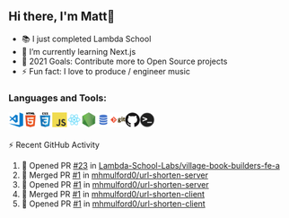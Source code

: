 

## Hi there, I'm Matt👋

- 📚 I just completed Lambda School
- 🌱 I’m currently learning Next.js
- 🥅 2021 Goals: Contribute more to Open Source projects
- ⚡ Fun fact: I love to produce / engineer music


### Languages and Tools:

<img align="left" alt="Visual Studio Code" width="26px" src="https://raw.githubusercontent.com/github/explore/80688e429a7d4ef2fca1e82350fe8e3517d3494d/topics/visual-studio-code/visual-studio-code.png" />
<img align="left" alt="HTML5" width="26px" src="https://raw.githubusercontent.com/github/explore/80688e429a7d4ef2fca1e82350fe8e3517d3494d/topics/html/html.png" />
<img align="left" alt="CSS3" width="26px" src="https://raw.githubusercontent.com/github/explore/80688e429a7d4ef2fca1e82350fe8e3517d3494d/topics/css/css.png" />
<img align="left" alt="JavaScript" width="26px" src="https://raw.githubusercontent.com/github/explore/80688e429a7d4ef2fca1e82350fe8e3517d3494d/topics/javascript/javascript.png" />
<img align="left" alt="React" width="26px" src="https://raw.githubusercontent.com/github/explore/80688e429a7d4ef2fca1e82350fe8e3517d3494d/topics/react/react.png" />
<img align="left" alt="Node.js" width="26px" src="https://raw.githubusercontent.com/github/explore/80688e429a7d4ef2fca1e82350fe8e3517d3494d/topics/nodejs/nodejs.png" />
<img align="left" alt="SQL" width="26px" src="https://raw.githubusercontent.com/github/explore/80688e429a7d4ef2fca1e82350fe8e3517d3494d/topics/sql/sql.png" />
<img align="left" alt="Git" width="26px" src="https://raw.githubusercontent.com/github/explore/80688e429a7d4ef2fca1e82350fe8e3517d3494d/topics/git/git.png" />
<img align="left" alt="GitHub" width="26px" src="https://raw.githubusercontent.com/github/explore/78df643247d429f6cc873026c0622819ad797942/topics/github/github.png" />
<img align="left" alt="Terminal" width="26px" src="https://raw.githubusercontent.com/github/explore/80688e429a7d4ef2fca1e82350fe8e3517d3494d/topics/terminal/terminal.png" />

<br />
<br />


:zap: Recent GitHub Activity
  
<!--START_SECTION:activity-->
1. 💪 Opened PR [#23](https://github.com/Lambda-School-Labs/village-book-builders-fe-a/pull/23) in [Lambda-School-Labs/village-book-builders-fe-a](https://github.com/Lambda-School-Labs/village-book-builders-fe-a)
2. 🎉 Merged PR [#1](https://github.com/mhmulford0/url-shorten-server/pull/1) in [mhmulford0/url-shorten-server](https://github.com/mhmulford0/url-shorten-server)
3. 💪 Opened PR [#1](https://github.com/mhmulford0/url-shorten-server/pull/1) in [mhmulford0/url-shorten-server](https://github.com/mhmulford0/url-shorten-server)
4. 🎉 Merged PR [#1](https://github.com/mhmulford0/url-shorten-client/pull/1) in [mhmulford0/url-shorten-client](https://github.com/mhmulford0/url-shorten-client)
5. 💪 Opened PR [#1](https://github.com/mhmulford0/url-shorten-client/pull/1) in [mhmulford0/url-shorten-client](https://github.com/mhmulford0/url-shorten-client)
<!--END_SECTION:activity-->

